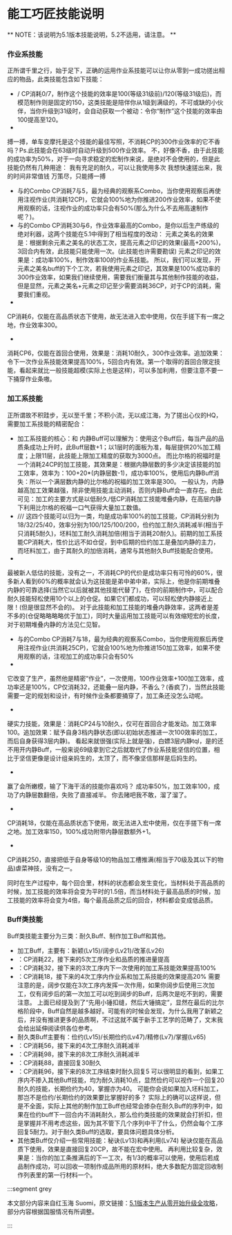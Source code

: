 # 能工巧匠技能说明

** NOTE：该说明为5.1版本技能说明，5.2不适用，请注意。 **

### 作业系技能

正所谓千里之行，始于足下，正确的运用作业系技能可以让你从零到一成功搓出相应的物品，此类技能包含如下技能：

* <action name="制作" job="裁衣匠" />/<Action name="模范制作" job="裁衣匠" />
 CP消耗0/7，制作这个技能的效率是100(等级31级前)/120(等级31级后)，而模范制作则是固定的150，这类技能是陪伴你从1级到满级的，不可或缺的小伙伴，当你升级到31级时，会自动获取一个被动：令你“制作”这个技能的效率由100提高至120。
* <action name="高速制作" job="裁衣匠" />
 搏一搏，单车变摩托是这个技能的最佳写照，不消耗CP的300作业效率的它不香吗？Ps.此技能会在63级时自动升级到500作业效率。
 不，好像不香，由于此技能的成功率为50%，对于一向寻求稳定的宏制作来说，是绝对不会使用的，但是此技能仍然有几种用途：
 我有充足的耐久，可以让我使用多次
 我想快速搓出来，我的时间非常值钱
 万策尽，只能搏一搏
* <action name="观察" job="裁衣匠" />与<action name="注视作业" job="裁衣匠" />的Combo
 CP消耗7与5，最为经典的观察系Combo，当你使用观察后再使用注视作业(共消耗12CP)，它就会100%地为你推进200作业效率，如果不使用观察的话，注视作业的成功率只会有50%(那么为什么不去用高速制作呢？)。
* <action name="元素之美名" job="裁衣匠" /> 与<action name="元素之印记" job="裁衣匠" />的Combo
 CP消耗30与6，作业效率最高的Combo，是你以后生产练级的绝对利器，这两个技能在5.1中得到了相当程度的改动： 
 元素之美名的效果是：根据剩余元素之美名的状态工次，提高元素之印记的效果(最高+200%)，3回合内有效，此技能只能使用一次。(此技能也许需要勘误) 
 元素之印记的效果是：成功率100%，制作效率100的作业系技能。
 所以，我们可以发现，开元素之美名buff的下个工次，若我使用元素之印记，其效果是100%成功率的300作业效率，如果我们继续使用，需要我们衡量其与其他制作技能的收益，但是显然，元素之美名+元素之印记至少需要消耗36CP，对于CP的消耗，需要我们重视。
* <action name="集中作业" job="裁衣匠" />
 CP消耗6，仅能在高品质状态下使用，故无法进入宏中使用，仅在手搓下有一席之地，作业效率300。
* <action name="坚信" job="裁衣匠" />
 消耗CP6，仅能在首回合使用，效果是：消耗10耐久，300作业效率。追加效果：令下一次作业系技能效果提高100%，5回合内有效。第一个取得的首回合限定技能，看起来就比一般技能超模(实际上也是这样)，可以多加利用，但要注意不要一下捅穿作业条嗷。

### 加工系技能

正所谓故不积跬步，无以至千里；不积小流，无以成江海，为了搓出心仪的HQ，需要加工系技能的精密配合：
* 加工系技能的核心：<action name="内静" job="裁衣匠" />和<action name="比尔格的祝福" job="裁衣匠" />
 内静Buff可以理解为：使用这个Buff后，每当产品的品质条成功上升时，此Buff层数+1；以1层时的面板为准，每层提供20%加工精度；上限11层，此技能上限加工精度的获取为3000点。
 而比尔格的祝福时是一个消耗24CP的加工技能，其效果是：根据内静层数的多少决定该技能的加工效率，效率为：100+20*(内静层数-1)，成功率100%，使用后内静Buff消失：所以一个满层数内静的比尔格的祝福的加工效率是300。
 一般认为，内静越高加工效果越强，除非使用技能主动消耗，否则内静Buff会一直存在。由此可见：加工的主要方式是以低耐久/低CP消耗加工技能堆叠内静，在高层内静下利用比尔格的祝福一口气获得大量加工数值。
* <action name="加工" job="裁衣匠" />/<action name="中级加工" job="裁衣匠" />/<action name="俭约加工" job="裁衣匠" />/<action name="坯料加工" job="裁衣匠" />
 这四个技能可以归为一类，均是成功率100%的加工技能，CP消耗分别为18/32/25/40，效率分别为100/125/100/200，俭约加工耐久消耗减半(相当于只消耗5耐久)，坯料加工耐久消耗加倍(相当于消耗20耐久)。前期的加工系技能CP消耗大，性价比远不如仓促，到中后期的俭约加工是叠加内静的主力，而坯料加工，由于其耐久的加倍消耗，通常与其他耐久Buff技能配合使用。
* <action name="仓促" job="裁衣匠" />
 最被新人低估的技能，没有之一，不消耗CP的代价是成功率只有可怜的60%，很多新人看到60%的概率就会认为这技能是弟中弟中弟，实际上，他是你前期堆叠内静的可靠选择(当然它以后就被其他技能代替了)，在你的前期制作中，可以配合耐久技能轻松使用10个以上的仓促。如果它们都成功，可以轻松使内静接近上限！(但是很显然不会的)。
 对于此技能和加工技能的堆叠内静效率，这两者是差不多的(仓促略略略略优于加工)，同时大量运用加工技能可以有效缩短宏的长度，对于初期堆叠内静的方法见仁见智。
* <action name="观察 " job="裁衣匠" />与<action name="注视加工" job="裁衣匠" />的Combo
 CP消耗7与18，最为经典的观察系Combo，当你使用观察后再使用注视作业(共消耗25CP)，它就会100%地为你推进150加工效率，如果不使用观察的话，注视加工的成功率只会有50%
* <action name="精密作业" job="裁衣匠" />
 它改变了生产，虽然他是精密“作业”，一次使用，100作业效率+100加工效率，成功率还是100%，CP仅消耗32，还能叠一层内静，不香么？(香疯了)，当然此技能需要一定的规划和设计，有时候作业条都要捅穿了，加工条还没怎么动呢。
* <action name="闲静" job="裁衣匠" />
 硬实力技能，效果是：消耗CP24与10耐久，仅可在首回合才能发动。加工效率100。追加效果：赋予自身3档内静状态(即以初始状态推进一次100效率的加工，而后自身获得3层内静)。
 看起来就很强(实际上就是强)，白嫖3层内静tql，是的还不用开内静Buff，一般来说69级拿到它之后就取代了作业系技能坚信的位置，相比于坚信更像是设计组亲妈生的，太顶了，而不像坚信那样是后妈生的。
* <action name="专心加工" job="裁衣匠" />
 赢了会所嫩模，输了下海干活的技能你喜欢吗？
 成功率50%，加工效率100，成功了内静层数翻倍，失败了直接减半。
 你去赌吧我不敢，溜了溜了。
* <action name="集中加工" job="裁衣匠" />
 CP消耗18，仅能在高品质状态下使用，故无法进入宏中使用，仅在手搓下有一席之地。加工效率150，100%成功附带内静层数额外+1。
* <action name="工匠的神速技巧" job="裁衣匠" />
 CP消耗250，直接把低于自身等级10的物品加工槽推满(相当于70级及其以下的物品)虐菜神技，没有之一。

 同时在生产过程中，每个回合里，材料的状态都会发生变化，当材料处于高品质的时候，加工技能的效率将会变为平时的1.5倍，而当材料处于最高品质的时候，加工技能的效率将会变为4倍，每个最高品质之后的回合，材料都会变成低品质。

### Buff类技能
Buff类技能主要分为三类：耐久Buff、制作加工Buff和其他。

* 加工Buff，主要有：新颖(Lv15)/阔步(Lv21)/改革(Lv26)
 * <action name="新颖" job="裁衣匠" />：CP消耗22，接下来的5次工序作业和品质的推进量提高
 * <action name="阔步" job="裁衣匠" />：CP消耗32，接下来的3次工序内下一次使用的加工系技能效果提高100%
 * <action name="改革" job="裁衣匠" />：CP消耗18，接下来的4次工序内作业系和加工系技能的效果提高20%
 需要注意的是，阔步仅能在3次工序内发挥一次作用，如果你阔步后使用三次加工，仅有阔步后的第一次加工可以吃到阔步的Buff，后两次是吃不到的，需要注意。
 上面已经提及到了“先用小锤扣缝，然后大锤搞定”，显然在最后的比尔格阶段中，Buff自然是越多越好。可能有的时候会发现，为什么我用了新颖之后，并没有推进更多的品质啊，不过这就不属于新手工艺学的范畴了，文末我会给出延伸阅读供各位参考。
* 耐久类Buff主要有：俭约(Lv15)/长期俭约(Lv47)/精修(Lv7)/掌握(Lv65)
 * <action name="俭约" job="裁衣匠" />：CP消耗56，接下来的4次工序耐久消耗减半
 * <action name="长期俭约" job="裁衣匠" />：CP消耗98，接下来的8次工序耐久消耗减半
 * <action name="精修" job="裁衣匠" />：CP消耗88，直接回复30耐久
 * <action name="掌握" job="裁衣匠" />：CP消耗96，接下来的8次工序结束时耐久回复5
 可以很明显的看到，如果工序内不掺入其他Buff技能，均为耐久消耗10点，显然俭约可以视作一个回复20耐久的技能，长期俭约为40，掌握亦为40。
 可能你会说如果加入坯料加工，那岂不是俭约/长期俭约的效果要比掌握好的多？
 实际上的确可以这样说，但是不全面，实际上其他的制作加工Buff也经常会掺杂在耐久Buff的序列中，如果在俭约buff下一回合内不消耗耐久，那么俭约类技能的效果就会打折扣，但是掌握并不用考虑这些，因为其不管下几个序列中干了什么，仍然会每个工序回复5耐力。对于耐久类Buff的选取，要具体问题具体分析。
* 其他类Buff仅介绍一些常用技能：秘诀(Lv13)和再利用(Lv74)
 秘诀仅能在高品质下使用，效果是直接回复20CP，故不能在宏中使用。
 再利用比较复杂，效果是：当你的加工条推满后的下一工次，有1/3的概率可以使用，使用后若成品制作成功，可以回收一项制作成品所用的原材料，绝大多数配方固定回收制作列表里的第一行材料一个。

 :::segment grey

本文部分内容来自红玉海 Suomi，原文链接：[5.1版本生产从零开始升级全攻略](https://bbs.nga.cn/read.php?tid=20106197/)，部分内容根据国服情况有所调整。

:::